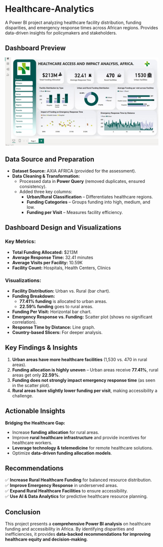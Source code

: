 # Healthcare-Analytics
A Power BI project analyzing healthcare facility distribution, funding disparities, and emergency response times across African regions. Provides data-driven insights for policymakers and stakeholders.

## Dashboard Preview  
![Power BI Dashboard](dashboardpowerbi.png)  

## Data Source and Preparation  
- **Dataset Source:** AXIA AFRICA (provided for the assessment).  
- **Data Cleaning & Transformation:**  
  - Processed data in **Power Query** (removed duplicates, ensured consistency).  
  - Added three key columns:  
    - **Urban/Rural Classification** – Differentiates healthcare regions.  
    - **Funding Categories** – Groups funding into high, medium, and low.  
    - **Funding per Visit** – Measures facility efficiency.  

## Dashboard Design and Visualizations  
### Key Metrics:  
- **Total Funding Allocated:** $213M  
- **Average Response Time:** 32.41 minutes  
- **Average Visits per Facility:** 10.59K  
- **Facility Count:** Hospitals, Health Centers, Clinics  

### Visualizations:  
- **Facility Distribution:** Urban vs. Rural (bar chart).  
- **Funding Breakdown:**  
  - **77.41% funding** is allocated to urban areas.  
  - **22.59% funding** goes to rural areas.  
- **Funding Per Visit:** Horizontal bar chart.  
- **Emergency Response vs. Funding:** Scatter plot (shows no significant correlation).  
- **Response Time by Distance:** Line graph.  
- **Country-based Slicers:** For deeper analysis.  

## Key Findings & Insights  
1. **Urban areas have more healthcare facilities** (1,530 vs. 470 in rural areas).  
2. **Funding allocation is highly uneven** – Urban areas receive **77.41%**, rural areas get only **22.59%**.  
3. **Funding does not strongly impact emergency response time** (as seen in the scatter plot).  
4. **Rural areas have slightly lower funding per visit**, making accessibility a challenge.  

## Actionable Insights  
  **Bridging the Healthcare Gap:**  
- Increase **funding allocation** for rural areas.  
- Improve **rural healthcare infrastructure** and provide incentives for healthcare workers.  
- **Leverage technology & telemedicine** for remote healthcare solutions.  
- Optimize **data-driven funding allocation models**.  

## Recommendations  
✅ **Increase Rural Healthcare Funding** for balanced resource distribution.  
✅ **Improve Emergency Response** in underserved areas.  
✅ **Expand Rural Healthcare Facilities** to ensure accessibility.  
✅ **Use AI & Data Analytics** for predictive healthcare resource planning.  

## Conclusion  
This project presents a **comprehensive Power BI analysis** on healthcare funding and accessibility in Africa. By identifying disparities and inefficiencies, it provides **data-backed recommendations for improving healthcare equity and decision-making**.  
